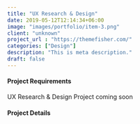 ```yaml
---
title: "UX Research & Design"
date: 2019-05-12T12:14:34+06:00
image: "images/portfolio/item-3.png"
client: "unknown"
project_url : "https://themefisher.com/"
categories: ["Design"]
description: "This is meta description."
draft: false
---
```


#### Project Requirements

UX Research & Design Project coming soon 


#### Project Details
